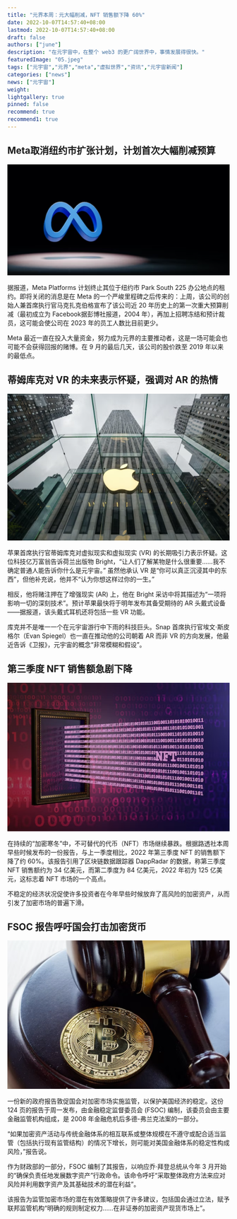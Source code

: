 ```yaml
---
title: "元界本周：元大幅削减，NFT 销售额下降 60%"
date: 2022-10-07T14:57:40+08:00
lastmod: 2022-10-07T14:57:40+08:00
draft: false
authors: ["june"]
description: "在元宇宙中，在整个 web3 的更广阔世界中，事情发展得很快。"
featuredImage: "05.jpeg"
tags: ["元宇宙","元界","meta","虚拟世界","资讯","元宇宙新闻"]
categories: ["news"]
news: ["元宇宙"]
weight: 
lightgallery: true
pinned: false
recommend: true
recommend1: true
---
```


## **Meta取消纽约市扩张计划，计划首次大幅削减预算**

![图片](01.png)

据报道，Meta Platforms 计划终止其位于纽约市 Park South 225 办公地点的租约。即将关闭的消息是在 Meta 的一个严峻里程碑之后传来的：上周，该公司的创始人兼首席执行官马克扎克伯格宣布了该公司近 20 年历史上的第一次重大预算削减（最初成立为 Facebook据彭博社报道，2004 年），再加上招聘冻结和预计裁员，这可能会使公司在 2023 年的员工人数比目前更少。

Meta 最近一直在投入大量资金，努力成为元界的主要推动者，这是一场可能会也可能不会获得回报的赌博。在 9 月的最后几天，该公司的股价跌至 2019 年以来的最低点。



## **蒂姆库克对 VR 的未来表示怀疑，强调对 AR 的热情**

![图片](02.png)

苹果首席执行官蒂姆库克对虚拟现实和虚拟现实 (VR) 的长期吸引力表示怀疑。这位科技亿万富翁告诉荷兰出版物 Bright，“让人们了解某物是什么很重要……我不确定普通人能告诉你什么是元宇宙。” 虽然他承认 VR 是“你可以真正沉浸其中的东西”，但他补充说，他并不“认为你想这样过你的一生。”

相反，他将赌注押在了增强现实 (AR) 上，他在 Bright 采访中将其描述为“一项将影响一切的深刻技术”。预计苹果最快将于明年发布其备受期待的 AR 头戴式设备——据报道，该头戴式耳机还将包括一些 VR 功能。

库克并不是唯一一个在元宇宙游行中下雨的科技巨头。Snap 首席执行官埃文·斯皮格尔（Evan Spiegel）也一直在推动他的公司朝着 AR 而非 VR 的方向发展，他最近告诉《卫报》，元宇宙的概念“非常模糊和假设”。



## **第三季度 NFT 销售额急剧下降**

![图片](03.png)

在持续的“加密寒冬”中，不可替代的代币（NFT）市场继续暴跌。根据路透社本周早些时候发布的一份报告，与上一季度相比，2022 年第三季度 NFT 的销售额下降了约 60%。该报告引用了区块链数据跟踪器 DappRadar 的数据，称第三季度 NFT 销售额约为 34 亿美元，而第二季度为 84 亿美元，2022 年初为 125 亿美元，这标志着 NFT 市场的一个高点。

不稳定的经济状况促使许多投资者在今年早些时候放弃了高风险的加密资产，从而引发了加密市场的普遍下滑。



## **FSOC 报告呼吁国会打击加密货币**

![图片](04.png)

一份新的政府报告敦促国会对加密市场实施监管，以保护美国经济的稳定。这份 124 页的报告于周一发布，由金融稳定监督委员会 (FSOC) 编制，该委员会由主要金融监管机构组成，是 2008 年金融危机后多德-弗兰克法案的一部分。

“如果加密资产活动与传统金融体系的相互联系或整体规模在不遵守或配合适当监管（包括执行现有监管结构）的情况下增长，则可能对美国金融体系的稳定性构成风险，”报告说。

作为财政部的一部分，FSOC 编制了其报告，以响应乔·拜登总统从今年 3 月开始的“确保负责任地发展数字资产”行政命令。该命令呼吁“采取整体政府方法来应对风险并利用数字资产及其基础技术的潜在利益”。

该报告为监管加密市场的潜在有效策略提供了许多建议，包括国会通过立法，赋予联邦监管机构“明确的规则制定权力……在非证券的加密资产现货市场上”。